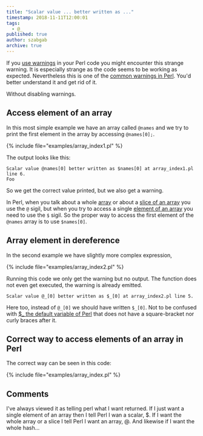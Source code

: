 ```yaml
---
title: "Scalar value ... better written as ..."
timestamp: 2018-11-11T12:00:01
tags:
  - @_
published: true
author: szabgab
archive: true
---
```



If you [use warnings](/always-use-warnings) in your Perl code you might encounter this strange warning. It is especially strange as the code seems to be working as expected.
Nevertheless this is one of the [common warnings in Perl](/common-warnings-and-error-messages). You'd better understand it and get rid of it.

Without disabling warnings.


## Access element of an array

In this most simple example we have an array called `@names` and we try to print the first element in the array by accessing `@names[0];`.

{% include file="examples/array_index1.pl" %}

The output looks like this:

```
Scalar value @names[0] better written as $names[0] at array_index1.pl line 6.
Foo
```

So we get the correct value printed, but we also get a warning.

In Perl, when you talk about a whole [array](/perl-arrays) or about a [slice of an array](/array-slices) you use the `@` sigil,
but when you try to access a single [element of an array](/perl-arrays) you need to use the `$` sigil.
So the proper way to access the first element of the `@names` array is to use `$names[0]`.

## Array element in dereference

In the second example we have slightly more complex expression, 

{% include file="examples/array_index2.pl" %}

Running this code we only get the warning but no output. The function does not even get executed, the warning is already emitted.

```
Scalar value @_[0] better written as $_[0] at array_index2.pl line 5.
```

Here too, instead of `@_[0]` we should have written `$_[0]`. Not to be confused with [$_ the default variable of Perl](/the-default-variable-of-perl)
that does not have a square-bracket nor curly braces after it.

## Correct way to access elements of an array in Perl

The correct way can be seen in this code:

{% include file="examples/array_index.pl" %}

## Comments

I've always viewed it as telling perl what I want returned. If I just want a single element of an array then I tell Perl I wan a scalar, $. If I want the whole array or a slice I tell Perl I want an array, @. And likewise if I want the whole hash...

